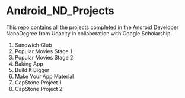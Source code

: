 # Android_ND_ProjectsThis repo contains all the projects completed in the Android Developer NanoDegree from Udacity in collaboration with Google Scholarship.1. Sandwich Club2. Popular Movies Stage 13. Popular Movies Stage 24. Baking App5. Build It Bigger6. Make Your App Material7. CapStone Project 18. CapStone Project 2